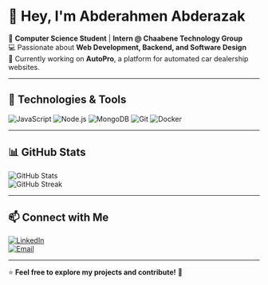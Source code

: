 # 👋 Hey, I'm Abderahmen Abderazak  

🚀 **Computer Science Student** | **Intern @ Chaabene Technology Group**  
💻 Passionate about **Web Development, Backend, and Software Design**  
🌱 Currently working on **AutoPro**, a platform for automated car dealership websites.  

---

## 🔧 Technologies & Tools  
![JavaScript](https://img.shields.io/badge/JavaScript-F7DF1E?style=flat&logo=javascript&logoColor=black)
![Node.js](https://img.shields.io/badge/Node.js-339933?style=flat&logo=node.js&logoColor=white)
![MongoDB](https://img.shields.io/badge/MongoDB-47A248?style=flat&logo=mongodb&logoColor=white)
![Git](https://img.shields.io/badge/Git-F05032?style=flat&logo=git&logoColor=white)
![Docker](https://img.shields.io/badge/Docker-2496ED?style=flat&logo=docker&logoColor=white)

---

## 📊 GitHub Stats  
![GitHub Stats](https://github-readme-stats.vercel.app/api?username=3abdouu&show_icons=true&theme=radical)  
![GitHub Streak](https://github-readme-streak-stats.herokuapp.com/?user=3abdouu&theme=radical)  

---

## 📫 Connect with Me  
[![LinkedIn](https://img.shields.io/badge/LinkedIn-0A66C2?style=flat&logo=linkedin&logoColor=white)](https://www.linkedin.com/in/abderahmen-abderazak-aboud3011)  
[![Email](https://img.shields.io/badge/Email-D14836?style=flat&logo=gmail&logoColor=white)](mailto:abderahmenabderazak@gmail.com)  

---

⭐ **Feel free to explore my projects and contribute!** 🚀  
